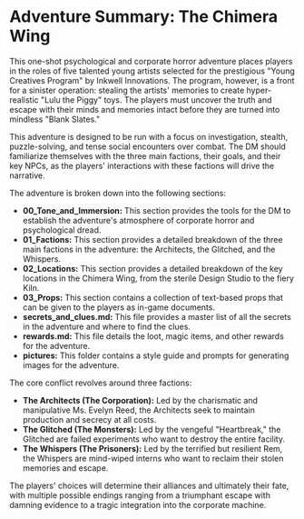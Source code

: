 # Adventure Summary: The Chimera Wing

This one-shot psychological and corporate horror adventure places players in the roles of five talented young artists selected for the prestigious "Young Creatives Program" by Inkwell Innovations. The program, however, is a front for a sinister operation: stealing the artists' memories to create hyper-realistic "Lulu the Piggy" toys. The players must uncover the truth and escape with their minds and memories intact before they are turned into mindless "Blank Slates."

This adventure is designed to be run with a focus on investigation, stealth, puzzle-solving, and tense social encounters over combat. The DM should familiarize themselves with the three main factions, their goals, and their key NPCs, as the players' interactions with these factions will drive the narrative.

The adventure is broken down into the following sections:

*   **00_Tone_and_Immersion:** This section provides the tools for the DM to establish the adventure's atmosphere of corporate horror and psychological dread.
*   **01_Factions:** This section provides a detailed breakdown of the three main factions in the adventure: the Architects, the Glitched, and the Whispers.
*   **02_Locations:** This section provides a detailed breakdown of the key locations in the Chimera Wing, from the sterile Design Studio to the fiery Kiln.
*   **03_Props:** This section contains a collection of text-based props that can be given to the players as in-game documents.
*   **secrets_and_clues.md:** This file provides a master list of all the secrets in the adventure and where to find the clues.
*   **rewards.md:** This file details the loot, magic items, and other rewards for the adventure.
*   **pictures:** This folder contains a style guide and prompts for generating images for the adventure.

The core conflict revolves around three factions:

*   **The Architects (The Corporation):** Led by the charismatic and manipulative Ms. Evelyn Reed, the Architects seek to maintain production and secrecy at all costs.
*   **The Glitched (The Monsters):** Led by the vengeful "Heartbreak," the Glitched are failed experiments who want to destroy the entire facility.
*   **The Whispers (The Prisoners):** Led by the terrified but resilient Rem, the Whispers are mind-wiped interns who want to reclaim their stolen memories and escape.

The players' choices will determine their alliances and ultimately their fate, with multiple possible endings ranging from a triumphant escape with damning evidence to a tragic integration into the corporate machine.